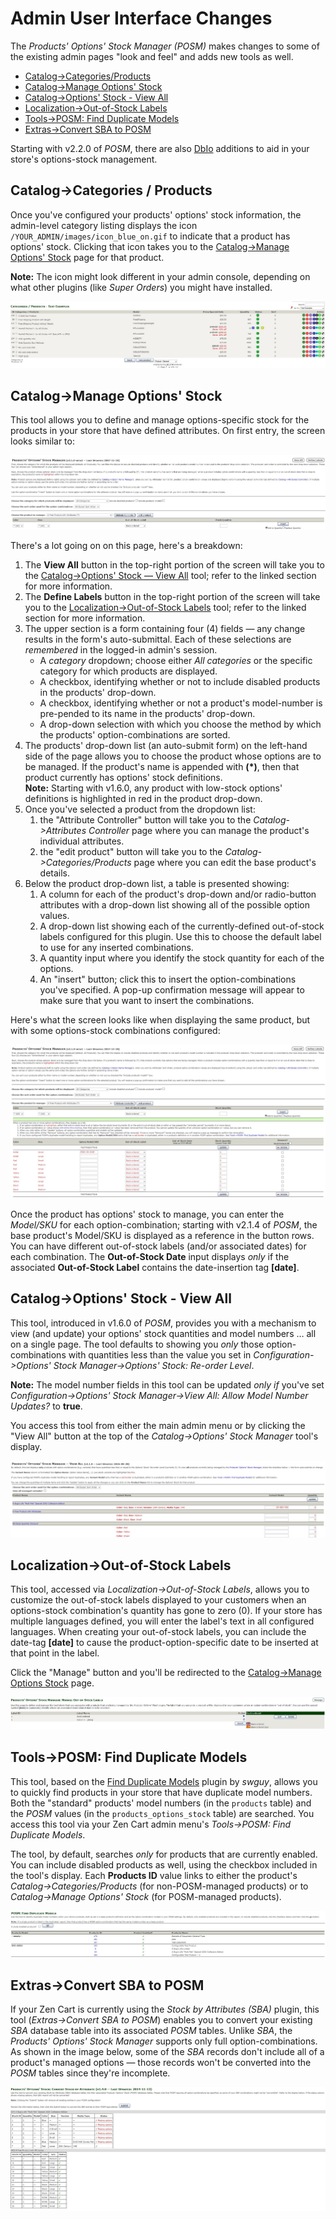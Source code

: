 # Admin User Interface Changes

The _Products' Options' Stock Manager (POSM)_ makes changes to some of the existing admin pages "look and feel" and adds new tools as well.

- [Catalog->Categories/Products](#catalog-categories-products)
- [Catalog->Manage Options' Stock](#catalog-manage-options-stock)
- [Catalog->Options' Stock - View All](#catalog-options-stock-view-all)
- [Localization->Out-of-Stock Labels](#localization-out-of-stock-labels)
- [Tools->POSM: Find Duplicate Models](#tools-posm-find-duplicate-models)
- [Extras->Convert SBA to POSM](#extras-convert-sba-to-posm)

Starting with v2.2.0 of _POSM_, there are also [DbIo](./dbio.md) additions to aid in your store's options-stock management. 

## Catalog->Categories / Products

Once you've configured your products' options' stock information, the admin-level category listing displays the icon `/YOUR_ADMIN/images/icon_blue_on.gif` to indicate that a product has options' stock. Clicking that icon takes you to the [Catalog->Manage Options' Stock](#mos) page for that product.

**Note:** The icon might look different in your admin console, depending on what other plugins (like _Super Orders_) you might have installed.

![Category listing](category_listing.jpg)</div>

## Catalog->Manage Options' Stock

This tool allows you to define and manage options-specific stock for the products in your store that have defined attributes. On first entry, the screen looks similar to:

![Initial screen for Manage Options' Stock tool](options_stock_main_initial.jpg)

There's a lot going on on this page, here's a breakdown:

1.  The **View All** button in the top-right portion of the screen will take you to the [Catalog->Options' Stock — View All](#catalog-options-stock-view-all) tool; refer to the linked section for more information.
2.  The **Define Labels** button in the top-right portion of the screen will take you to the [Localization->Out-of-Stock Labels](#localization-out-of-stock-labels) tool; refer to the linked section for more information.
3.  The upper section is a form containing four (4) fields — any change results in the form's auto-submittal. Each of these selections are _remembered_ in the logged-in admin's session.
    *   A _category_ dropdown; choose either _All categories_ or the specific category for which products are displayed.
    *   A checkbox, identifying whether or not to include disabled products in the products' drop-down.
    *   A checkbox, identifying whether or not a product's model-number is pre-pended to its name in the products' drop-down.
    *   A drop-down selection with which you choose the method by which the products' option-combinations are sorted.
4.  The products' drop-down list (an auto-submit form) on the left-hand side of the page allows you to choose the product whose options are to be managed. If the product's name is appended with **(*)**, then that product currently has options' stock definitions.  
    **Note:** Starting with v1.6.0, any product with low-stock options' definitions is highlighted in <span class="red">red</span> in the product drop-down.
5.  Once you've selected a product from the dropdown list:
    1.  the "Attribute Controller" button will take you to the _Catalog->Attributes Controller_ page where you can manage the product's individual attributes.
    2.  the "edit product" button will take you to the _Catalog->Categories/Products_ page where you can edit the base product's details.
6.  Below the product drop-down list, a table is presented showing:
    1.  A column for each of the product's drop-down and/or radio-button attributes with a drop-down list showing all of the possible option values.
    2.  A drop-down list showing each of the currently-defined out-of-stock labels configured for this plugin. Use this to choose the default label to use for any inserted combinations.
    3.  A quantity input where you identify the stock quantity for each of the options.
    4.  An "insert" button; click this to insert the option-combinations you've specified. A pop-up confirmation message will appear to make sure that you want to insert the combinations.

Here's what the screen looks like when displaying the same product, but with some options-stock combinations configured:

![Product with options-stock configured](options_stock_main_configured.jpg)

Once the product has options' stock to manage, you can enter the _Model/SKU_ for each option-combination; starting with v2.1.4 of _POSM_, the base product's Model/SKU is displayed as a reference in the button rows. You can have different out-of-stock labels (and/or associated dates) for each combination. The **Out-of-Stock Date** input displays _only_ if the associated **Out-of-Stock Label** contains the date-insertion tag **[date]**.

## Catalog->Options' Stock - View All

This tool, introduced in v1.6.0 of _POSM_, provides you with a mechanism to view (and update) your options' stock quantities and model numbers … all on a single page. The tool defaults to showing you _only_ those option-combinations with quantities less than the value you set in _Configuration->Options' Stock Manager->Options' Stock: Re-order Level_.

**Note:** The model number fields in this tool can be updated _only if_ you've set _Configuration->Options' Stock Manager->View All: Allow Model Number Updates?_ to **true**.

You access this tool from either the main admin menu or by clicking the "View All" button at the top of the _Catalog->Options' Stock Manager_ tool's display.

![Options' Stock, View All Screen-shot](options_stock_view_all.jpg)

## Localization->Out-of-Stock Labels

This tool, accessed via _Localization->Out-of-Stock Labels_, allows you to customize the out-of-stock labels displayed to your customers when an options-stock combination's quantity has gone to zero (0). If your store has multiple languages defined, you will enter the label's text in all configured languages. When creating your out-of-stock labels, you can include the date-tag **[date]** to cause the product-option-specific date to be inserted at that point in the label.

Click the "Manage" button and you'll be redirected to the [Catalog->Manage Options Stock](#mos) page.

![Entering out-of-stock labels](options_stock_names.jpg)</div>

## Tools->POSM: Find Duplicate Models

This tool, based on the [Find Duplicate Models](https://www.zen-cart.com/downloads.php?do=file&id=1323) plugin by _swguy_, allows you to quickly find products in your store that have duplicate model numbers. Both the "standard" products' model numbers (in the `products` table) and the _POSM_ values (in the `products_options_stock` table) are searched. You access this tool via your Zen Cart admin menu's _Tools->POSM: Find Duplicate Models_.

The tool, by default, searches _only_ for products that are currently enabled. You can include disabled products as well, using the checkbox included in the tool's display. Each **Products ID** value links to either the product's _Catalog->Categories/Products_ (for non-POSM-managed products) or to _Catalog->Manage Options' Stock_ (for POSM-managed products).

![Find Duplicate Models](find_dups.jpg)</div>


## Extras->Convert SBA to POSM

If your Zen Cart is currently using the _Stock by Attributes (SBA)_ plugin, this tool (_Extras->Convert SBA to POSM_) enables you to convert your existing _SBA_ database table into its associated _POSM_ tables. Unlike _SBA_, the _Products' Options' Stock Manager_ supports only full option-combinations. As shown in the image below, some of the _SBA_ records don't include all of a product's managed options — those records won't be converted into the _POSM_ tables since they're incomplete.

![Convert SBA to POSM](convert_sba2posm.jpg)</div>